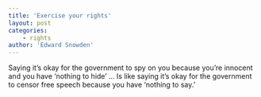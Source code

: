 ```yaml
---
title: 'Exercise your rights'
layout: post
categories:
    - rights
author: 'Edward Snowden'
---
```


Saying it’s okay for the government to spy on you because you’re innocent and you have ‘nothing to hide’ … Is like saying it’s okay for the government to censor free speech because you have ‘nothing to say.’